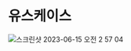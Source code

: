# 유스케이스

![스크린샷 2023-06-15 오전 2 57 04](https://github.com/sepang-pang/PostCRUD/assets/114675677/49431d09-cc1f-42ca-a725-fd224e618084)
